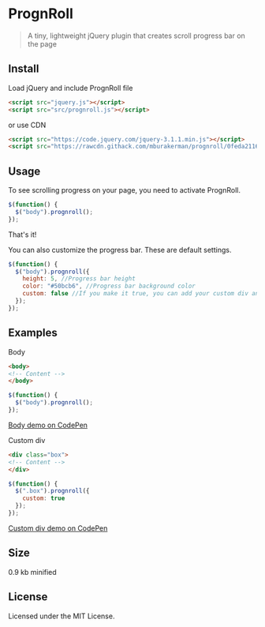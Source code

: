 # PrognRoll

> A tiny, lightweight jQuery plugin that creates scroll progress bar on the page

## Install

Load jQuery and include PrognRoll file

```html
<script src="jquery.js"></script>
<script src="src/prognroll.js"></script>
```

or use CDN

```html
<script src="https://code.jquery.com/jquery-3.1.1.min.js"></script>
<script src="https://rawcdn.githack.com/mburakerman/prognroll/0feda211643153bce2c69de32ea1b39cdc64ffbe/src/prognroll.js"></script>
```

## Usage

To see scrolling progress on your page, you need to activate PrognRoll.

```js
$(function() {
  $("body").prognroll();
});
```
That's it!

You can also customize the progress bar. These are default settings.

```js
$(function() {
  $("body").prognroll({
    height: 5, //Progress bar height
    color: "#50bcb6", //Progress bar background color
    custom: false //If you make it true, you can add your custom div and see it's scroll progress on the page
  });
});
```

## Examples

Body

```html
<body>
<!-- Content -->
</body>
```
```js
$(function() {
  $("body").prognroll();
});
```
[Body demo on CodePen](http://codepen.io/anon/pen/GjzArK)

Custom div

```html
<div class="box">
<!-- Content -->
</div>
```

```js
$(function() {
  $(".box").prognroll({
    custom: true
  });
});
```
[Custom div demo on CodePen](http://codepen.io/anon/pen/WGPoxm)

## Size

0.9 kb minified

## License

Licensed under the MIT License.
